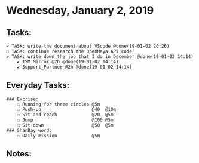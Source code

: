 # Wednesday, January 2, 2019

## Tasks:
    ✔ TASK: write the document about VScode @done(19-01-02 20:26)
    ☐ TASK: continue research the OpenMaya API code
    ✔ TASK: write down the job that I do in December @done(19-01-02 14:14)
        ✔ TSM_Mirror @2h @done(19-01-02 14:14)
        ✔ Support_Partner @2h @done(19-01-02 14:14)



## Everyday Tasks:
    ### Excrise:
        ☐ Running for three circles @5m
        ☐ Push-up                   @40  @10m
        ☐ Sit-and-reach             @20  @5m
        ☐ Jump                      @100 @5m
        ☐ Sit-down                  @50  @5m
    ### ShanBay word:
        ☐ Daily mission             @5m

## Notes:

